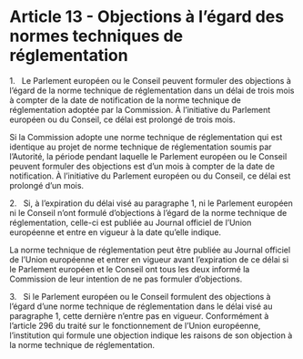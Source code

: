 # Article 13 - Objections à l’égard des normes techniques de réglementation


1.   Le Parlement européen ou le Conseil peuvent formuler des objections à l’égard de la norme technique de réglementation dans un délai de trois mois à compter de la date de notification de la norme technique de réglementation adoptée par la Commission. À l’initiative du Parlement européen ou du Conseil, ce délai est prolongé de trois mois.

Si la Commission adopte une norme technique de réglementation qui est identique au projet de norme technique de réglementation soumis par l’Autorité, la période pendant laquelle le Parlement européen ou le Conseil peuvent formuler des objections est d’un mois à compter de la date de notification. À l’initiative du Parlement européen ou du Conseil, ce délai est prolongé d’un mois.

2.   Si, à l’expiration du délai visé au paragraphe 1, ni le Parlement européen ni le Conseil n’ont formulé d’objections à l’égard de la norme technique de réglementation, celle-ci est publiée au Journal officiel de l’Union européenne et entre en vigueur à la date qu’elle indique.

La norme technique de réglementation peut être publiée au Journal officiel de l’Union européenne et entrer en vigueur avant l’expiration de ce délai si le Parlement européen et le Conseil ont tous les deux informé la Commission de leur intention de ne pas formuler d’objections.

3.   Si le Parlement européen ou le Conseil formulent des objections à l’égard d’une norme technique de réglementation dans le délai visé au paragraphe 1, cette dernière n’entre pas en vigueur. Conformément à l’article 296 du traité sur le fonctionnement de l’Union européenne, l’institution qui formule une objection indique les raisons de son objection à la norme technique de réglementation.
